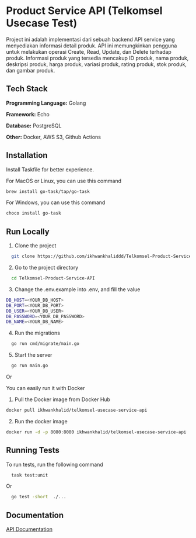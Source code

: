 
# Product Service API (Telkomsel Usecase Test)

Project ini adalah implementasi dari sebuah backend API service yang menyediakan informasi detail produk. API ini memungkinkan pengguna untuk melakukan operasi Create, Read, Update, dan Delete terhadap produk. Informasi produk yang tersedia mencakup ID produk, nama produk, deskripsi produk, harga produk, variasi produk, rating produk, stok produk, dan gambar produk.

## Tech Stack

**Programming Language:** Golang

**Framework:** Echo

**Database:** PostgreSQL

**Other:** Docker, AWS S3, Github Actions


## Installation

Install Taskfile for better experience.

For MacOS or Linux, you can use this command

```bash
brew install go-task/tap/go-task
```

For Windows, you can use this command

```bash
choco install go-task
```
## Run Locally

1. Clone the project

```bash
  git clone https://github.com/ikhwankhaliddd/Telkomsel-Product-Service-API.git
```

2. Go to the project directory

```bash
  cd Telkomsel-Product-Service-API
```

3. Change the .env.example into .env, and fill the value

```bash
DB_HOST=<YOUR_DB_HOST>
DB_PORT=<YOUR_DB_PORT>
DB_USER=<YOUR_DB_USER>
DB_PASSWORD=<YOUR_DB_PASSWORD>
DB_NAME=<YOUR_DB_NAME>
```

4. Run the migrations

```bash
  go run cmd/migrate/main.go
```

5. Start the server

```bash
  go run main.go
```

Or

You can easily run it with Docker

1. Pull the Docker image from Docker Hub

```bash
docker pull ikhwankhalid/telkomsel-usecase-service-api
```

2. Run the docker image

```bash
docker run -d -p 8080:8080 ikhwankhalid/telkomsel-usecase-service-api
```
## Running Tests

To run tests, run the following command

```bash
  task test:unit
```

Or

```bash
  go test -short  ./...
```


## Documentation

[API Documentation](https://documenter.getpostman.com/view/11005206/2s9YC7Sre9)

